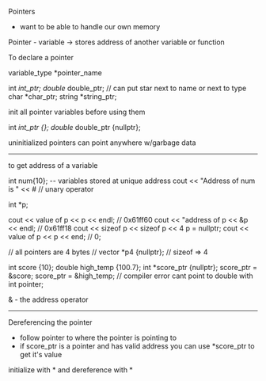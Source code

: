 Pointers 

- want to be able to handle our own memory

Pointer - variable -> stores address of another variable or function

To declare a pointer 

variable_type *pointer_name 

int *int_ptr;
double* double_ptr; 
// can put star next to name or next to type 
char *char_ptr;
string *string_ptr;

init all pointer variables before using them

int *int_ptr {};
double* double_ptr {nullptr};

uninitialized pointers can point anywhere w/garbage data 

----------
to get address of a variable 

int num{10};
-- variables stored at unique address 
cout << "Address of num is " << &num; // unary operator 

int *p;

cout << value of p << p << endl; // 0x61ff60
cout << "address of p << &p << endl; // 0x61ff18
cout << sizeof p << sizeof p << 4 
p = nullptr;
cout << value of p << p << end; // 0;

// all pointers are 4 bytes
// vector<string> *p4 {nullptr}; // sizeof => 4 

int score {10};
double high_temp {100.7};
int *score_ptr {nullptr};
score_ptr = &score;
score_ptr = &high_temp; // compiler error cant point to double with int pointer;

& - the address operator 

------------------------

Dereferencing the pointer 
- follow pointer to where the pointer is pointing to 
- if score_ptr is a pointer and has valid address 
you can use *score_ptr to get it's value

initialize with * and dereference with *



